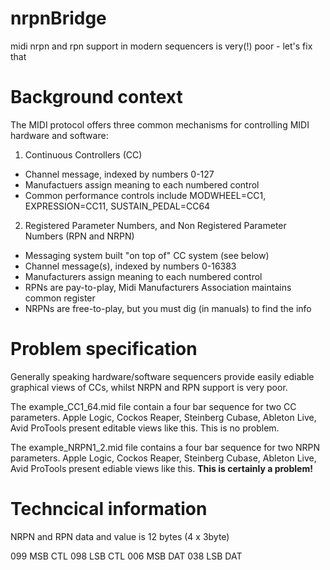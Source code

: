 # nrpnBridge
midi nrpn and rpn support in modern sequencers is very(!) poor - let's fix that

# Background context

The MIDI protocol offers three common mechanisms for controlling MIDI hardware and software:
1. Continuous Controllers (CC)
  - Channel message, indexed by numbers 0-127
  - Manufactuers assign meaning to each numbered control
  - Common performance controls include MODWHEEL=CC1, EXPRESSION=CC11, SUSTAIN_PEDAL=CC64
  
2. Registered Parameter Numbers, and Non Registered Parameter Numbers (RPN and NRPN)
  - Messaging system built "on top of" CC system (see below)
  - Channel message(s), indexed by numbers 0-16383
  - Manufacturers assign meaning to each numbered control 
  - RPNs are pay-to-play, Midi Manufacturers Association maintains common register 
  - NRPNs are free-to-play, but you must dig (in manuals) to find the info

# Problem specification

Generally speaking hardware/software sequencers provide easily ediable graphical views of CCs, whilst NRPN and RPN support is very poor.

The example_CC1_64.mid file contain a four bar sequence for two CC parameters.
Apple Logic, Cockos Reaper, Steinberg Cubase, Ableton Live, Avid ProTools present editable views like this. This is no problem.

The example_NRPN1_2.mid file contains a four bar sequence for two NRPN parameters.
Apple Logic, Cockos Reaper, Steinberg Cubase, Ableton Live, Avid ProTools present ediable views like this. **This is certainly a problem!**

# Techncical information

NRPN and RPN data and value is 12 bytes (4 x 3byte) 

099 MSB CTL
098 LSB  CTL 
006 MSB DAT 
038 LSB  DAT
